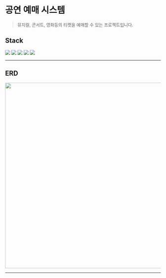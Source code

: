 # 공연 예매 시스템

> 뮤지컬, 콘서트, 영화등의 티켓을 예매할 수 있는 프로젝트입니다.

## Stack

<div>
  <img src="https://img.shields.io/badge/Java17-red?style=for-the-badge&logo=Java&logoColor=white"/></a> 
  <img src="https://img.shields.io/badge/spring boot-brightgreen?style=for-the-badge&logo=spring boot&logoColor=white"/></a>
  <img src="https://img.shields.io/badge/Mysql-4479A1?style=for-the-badge&logo=MySql&logoColor=white"/></a>
<img src="https://img.shields.io/badge/Redis-DC382D?style=for-the-badge&logo=Redis&logoColor=white">
<img src="https://img.shields.io/badge/JPA-FF3621?style=for-the-badge&logo=Databricks&logoColor=white">
</div>

---

## ERD

<img src="https://github.com/user-attachments/assets/60055330-7b04-4c3e-8c49-ccbb588bf5db" width="900" height="600"/>

---

